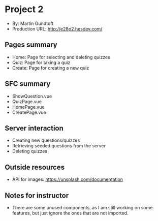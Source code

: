 # Project 2
+ By: Martin Gundtoft
+ Production URL: http://e28p2.hesdev.com/

## Pages summary
+ Home: Page for selecting and deleting quizzes
+ Quiz: Page for taking a quiz
+ Create: Page for creating a new quiz

## SFC summary
+ ShowQuestion.vue
+ QuizPage.vue
+ HomePage.vue
+ CreatePage.vue

## Server interaction
+ Creating new questions/quizzes
+ Retrieving seeded questions from the server
+ Deleting quizzes

## Outside resources
+ API for images: https://unsplash.com/documentation

## Notes for instructor
+ There are some unused components, as I am still working on some features, but just ignore the ones that are not imported.
